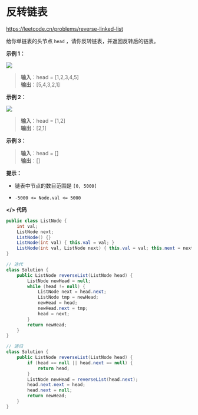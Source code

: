 # 反转链表

https://leetcode.cn/problems/reverse-linked-list

给你单链表的头节点 `head` ，请你反转链表，并返回反转后的链表。

**示例 1：**

![](https://assets.leetcode.com/uploads/2021/02/19/rev1ex1.jpg)

> **输入**：head = \[1,2,3,4,5\]<br>
**输出**：\[5,4,3,2,1\]

**示例 2：**

![](https://assets.leetcode.com/uploads/2021/02/19/rev1ex2.jpg)

> **输入**：head = \[1,2\]<br>
**输出**：\[2,1\]

**示例 3：**

> **输入**：head = \[\]<br>
**输出**：\[\]

**提示：**

- 链表中节点的数目范围是 `[0, 5000]`

- `-5000 <= Node.val <= 5000`

**</> 代码**

```java
public class ListNode {
    int val;
    ListNode next;
    ListNode() {}
    ListNode(int val) { this.val = val; }
    ListNode(int val, ListNode next) { this.val = val; this.next = next; }
}

// 迭代
class Solution {
    public ListNode reverseList(ListNode head) {
        ListNode newHead = null;
        while (head != null) {
            ListNode next = head.next;
            ListNode tmp = newHead;
            newHead = head;
            newHead.next = tmp;
            head = next;
        }
        return newHead;
    }
}

// 递归
class Solution {
    public ListNode reverseList(ListNode head) {
        if (head == null || head.next == null) {
            return head;
        }
        ListNode newHead = reverseList(head.next);
        head.next.next = head;
        head.next = null;
        return newHead;
    }
}
```
